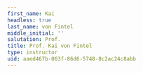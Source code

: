```yaml
---
first_name: Kai
headless: true
last_name: von Fintel
middle_initial: ''
salutation: Prof.
title: Prof. Kai von Fintel
type: instructor
uid: aaed467b-063f-86d6-5748-8c2ac24c8abb
---
```

